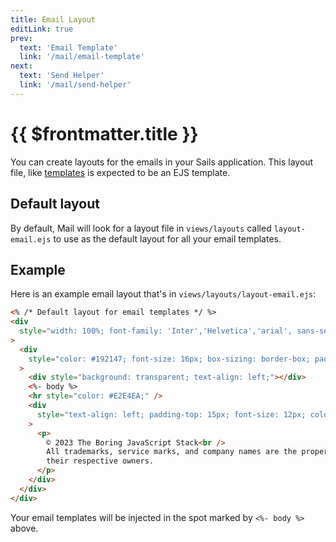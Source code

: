```yaml
---
title: Email Layout
editLink: true
prev:
  text: 'Email Template'
  link: '/mail/email-template'
next:
  text: 'Send Helper'
  link: '/mail/send-helper'
---
```


# {{ $frontmatter.title }}

You can create layouts for the emails in your Sails application. This layout file, like [templates](/mail/email-template) is expected to be an EJS template.

## Default layout

By default, Mail will look for a layout file in `views/layouts` called `layout-email.ejs` to use as the default layout for all your email templates.

## Example

Here is an example email layout that's in `views/layouts/layout-email.ejs`:

```html
<% /* Default layout for email templates */ %>
<div
  style="width: 100%; font-family: 'Inter','Helvetica','arial', sans-serif; box-sizing: border-box; padding: 0; margin: 0;"
>
  <div
    style="color: #192147; font-size: 16px; box-sizing: border-box; padding: 40px 60px 80px 28px; width: 100%; max-width: 600px; margin-left: auto; margin-right: auto;"
  >
    <div style="background: transparent; text-align: left;"></div>
    <%- body %>
    <hr style="color: #E2E4EA;" />
    <div
      style="text-align: left; padding-top: 15px; font-size: 12px; color: #3E4771;"
    >
      <p>
        © 2023 The Boring JavaScript Stack<br />
        All trademarks, service marks, and company names are the property of
        their respective owners.
      </p>
    </div>
  </div>
</div>
```

Your email templates will be injected in the spot marked by `<%- body %>` above.
